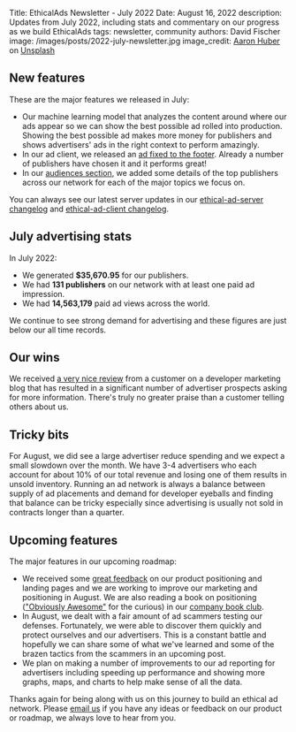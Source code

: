 Title: EthicalAds Newsletter - July 2022
Date: August 16, 2022
description: Updates from July 2022, including stats and commentary on our progress as we build EthicalAds
tags: newsletter, community
authors: David Fischer
image: /images/posts/2022-july-newsletter.jpg
image_credit: <a href="https://unsplash.com/@aahubs?utm_source=unsplash&utm_medium=referral&utm_content=creditCopyText">Aaron Huber</a> on <a href="https://unsplash.com/s/photos/july?utm_source=unsplash&utm_medium=referral&utm_content=creditCopyText">Unsplash</a>



## New features

These are the major features we released in July:

* Our machine learning model that analyzes the content around where our ads appear
  so we can show the best possible ad rolled into production.
  Showing the best possible ad makes more money for publishers and shows advertisers' ads
  in the right context to perform amazingly.
* In our ad client, we released an
  [ad fixed to the footer](https://ethical-ad-client.readthedocs.io/en/latest/#fixedfooter).
  Already a number of publishers have chosen it and it performs great!
* In our [audiences section]({filename}/pages/advertisers.md#audiences),
  we added some details of the top publishers across our network
  for each of the major topics we focus on.

You can always see our latest server updates in our [ethical-ad-server changelog](https://ethical-ad-server.readthedocs.io/en/latest/developer/changelog.html) and [ethical-ad-client changelog](https://ethical-ad-client.readthedocs.io/en/latest/changelog.html).


## July advertising stats

In July 2022:

* We generated **$35,670.95** for our publishers.
* We had **131 publishers** on our network with at least one paid ad impression.
* We had **14,563,179** paid ad views across the world.

We continue to see strong demand for advertising and these figures are just below
our all time records.


## Our wins

We received [a very nice review](https://www.developermarkepear.com/blog/paid-advertising-developer-marketing)
from a customer on a developer marketing blog
that has resulted in a significant number of advertiser prospects asking for more information.
There's truly no greater praise than a customer telling others about us.


## Tricky bits

For August, we did see a large advertiser reduce spending
and we expect a small slowdown over the month.
We have 3-4 advertisers who each account for about 10% of our total revenue
and losing one of them results in unsold inventory.
Running an ad network is always a balance between supply of ad placements
and demand for developer eyeballs and finding that balance can be tricky
especially since advertising is usually not sold in contracts longer than a quarter.


## Upcoming features

The major features in our upcoming roadmap:

* We received some [great feedback](https://twitter.com/AsiaOrangio/status/1552277640953745408)
  on our product positioning and landing pages and we are working to improve our marketing
  and positioning in August.
  We are also reading a book on positioning
  (["Obviously Awesome"](https://www.goodreads.com/book/show/45166937-obviously-awesome) for the curious)
  in our [company book club]({filename}/posts/book-club-tips-and-reviews.md).
* In August, we dealt with a fair amount of ad scammers testing our defenses.
  Fortunately, we were able to discover them quickly and protect ourselves and our advertisers.
  This is a constant battle and hopefully we can share some of what we've learned
  and some of the brazen tactics from the scammers in an upcoming post.
* We plan on making a number of improvements to our ad reporting for advertisers
  including speeding up performance and showing more graphs, maps, and charts
  to help make sense of all the data.

Thanks again for being along with us on this journey to build an ethical ad network.
Please [email us](mailto:ads@ethicalads.io) if you have any ideas or feedback on our product or roadmap,
we always love to hear from you.
